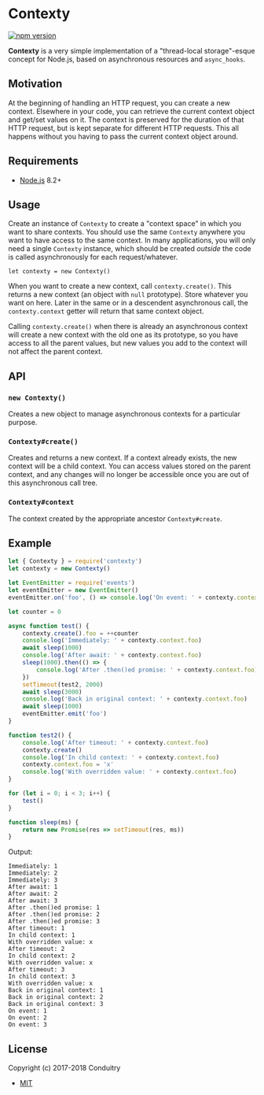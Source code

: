# Contexty

[![npm version](https://img.shields.io/npm/v/contexty.svg?style=flat-square)](https://www.npmjs.com/package/contexty)

**Contexty** is a very simple implementation of a "thread-local storage"-esque concept for Node.js, based on asynchronous resources and `async_hooks`.

## Motivation

At the beginning of handling an HTTP request, you can create a new context. Elsewhere in your code, you can retrieve the current context object and get/set values on it. The context is preserved for the duration of that HTTP request, but is kept separate for different HTTP requests. This all happens without you having to pass the current context object around.

## Requirements

- [Node.js](https://nodejs.org/) 8.2+

## Usage

Create an instance of `Contexty` to create a "context space" in which you want to share contexts. You should use the same `Contexty` anywhere you want to have access to the same context. In many applications, you will only need a single `Contexty` instance, which should be created *outside* the code is called asynchronously for each request/whatever.

`let contexty = new Contexty()`

When you want to create a new context, call `contexty.create()`. This returns a new context (an object with `null` prototype). Store whatever you want on here. Later in the same or in a descendent asynchronous call, the `contexty.context` getter will return that same context object.

Calling `contexty.create()` when there is already an asynchronous context will create a new context with the old one as its prototype, so you have access to all the parent values, but new values you add to the context will not affect the parent context.

## API

### `new Contexty()`

Creates a new object to manage asynchronous contexts for a particular purpose.

### `Contexty#create()`

Creates and returns a new context. If a context already exists, the new context will be a child context. You can access values stored on the parent context, and any changes will no longer be accessible once you are out of this asynchronous call tree.

### `Contexty#context`

The context created by the appropriate ancestor `Contexty#create`.

## Example

```javascript
let { Contexty } = require('contexty')
let contexty = new Contexty()

let EventEmitter = require('events')
let eventEmitter = new EventEmitter()
eventEmitter.on('foo', () => console.log('On event: ' + contexty.context.foo))

let counter = 0

async function test() {
	contexty.create().foo = ++counter
	console.log('Immediately: ' + contexty.context.foo)
	await sleep(1000)
	console.log('After await: ' + contexty.context.foo)
	sleep(1000).then(() => {
		console.log('After .then()ed promise: ' + contexty.context.foo)
	})
	setTimeout(test2, 2000)
	await sleep(3000)
	console.log('Back in original context: ' + contexty.context.foo)
	await sleep(1000)
	eventEmitter.emit('foo')
}

function test2() {
	console.log('After timeout: ' + contexty.context.foo)
	contexty.create()
	console.log('In child context: ' + contexty.context.foo)
	contexty.context.foo = 'x'
	console.log('With overridden value: ' + contexty.context.foo)
}

for (let i = 0; i < 3; i++) {
	test()
}

function sleep(ms) {
	return new Promise(res => setTimeout(res, ms))
}
```

Output:

```
Immediately: 1
Immediately: 2
Immediately: 3
After await: 1
After await: 2
After await: 3
After .then()ed promise: 1
After .then()ed promise: 2
After .then()ed promise: 3
After timeout: 1
In child context: 1
With overridden value: x
After timeout: 2
In child context: 2
With overridden value: x
After timeout: 3
In child context: 3
With overridden value: x
Back in original context: 1
Back in original context: 2
Back in original context: 3
On event: 1
On event: 2
On event: 3
```

## License

Copyright (c) 2017-2018 Conduitry

- [MIT](LICENSE)
